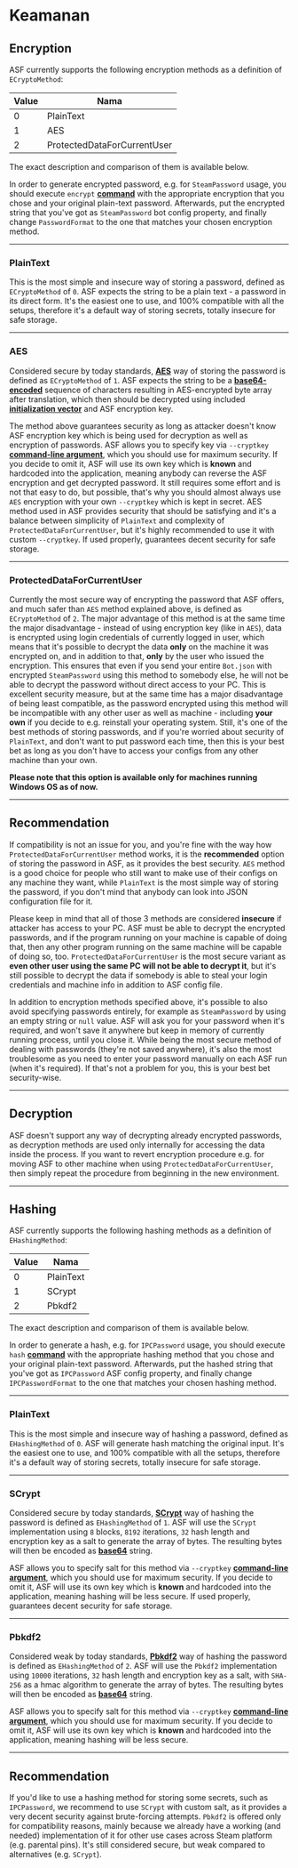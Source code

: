 # Keamanan

## Encryption

ASF currently supports the following encryption methods as a definition of `ECryptoMethod`:

| Value | Nama                        |
| ----- | --------------------------- |
| 0     | PlainText                   |
| 1     | AES                         |
| 2     | ProtectedDataForCurrentUser |

The exact description and comparison of them is available below.

In order to generate encrypted password, e.g. for `SteamPassword` usage, you should execute `encrypt` **[command](https://github.com/JustArchiNET/ArchiSteamFarm/wiki/Commands)** with the appropriate encryption that you chose and your original plain-text password. Afterwards, put the encrypted string that you've got as `SteamPassword` bot config property, and finally change `PasswordFormat` to the one that matches your chosen encryption method.

---

### PlainText

This is the most simple and insecure way of storing a password, defined as `ECryptoMethod` of `0`. ASF expects the string to be a plain text - a password in its direct form. It's the easiest one to use, and 100% compatible with all the setups, therefore it's a default way of storing secrets, totally insecure for safe storage.

---

### AES

Considered secure by today standards, **[AES](https://en.wikipedia.org/wiki/Advanced_Encryption_Standard)** way of storing the password is defined as `ECryptoMethod` of `1`. ASF expects the string to be a **[base64-encoded](https://en.wikipedia.org/wiki/Base64)** sequence of characters resulting in AES-encrypted byte array after translation, which then should be decrypted using included **[initialization vector](https://en.wikipedia.org/wiki/Initialization_vector)** and ASF encryption key.

The method above guarantees security as long as attacker doesn't know ASF encryption key which is being used for decryption as well as encryption of passwords. ASF allows you to specify key via `--cryptkey` **[command-line argument](https://github.com/JustArchiNET/ArchiSteamFarm/wiki/Command-Line-Arguments)**, which you should use for maximum security. If you decide to omit it, ASF will use its own key which is **known** and hardcoded into the application, meaning anybody can reverse the ASF encryption and get decrypted password. It still requires some effort and is not that easy to do, but possible, that's why you should almost always use `AES` encryption with your own `--cryptkey` which is kept in secret. AES method used in ASF provides security that should be satisfying and it's a balance between simplicity of `PlainText` and complexity of `ProtectedDataForCurrentUser`, but it's highly recommended to use it with custom `--cryptkey`. If used properly, guarantees decent security for safe storage.

---

### ProtectedDataForCurrentUser

Currently the most secure way of encrypting the password that ASF offers, and much safer than `AES` method explained above, is defined as `ECryptoMethod` of `2`. The major advantage of this method is at the same time the major disadvantage - instead of using encryption key (like in `AES`), data is encrypted using login credentials of currently logged in user, which means that it's possible to decrypt the data **only** on the machine it was encrypted on, and in addition to that, **only** by the user who issued the encryption. This ensures that even if you send your entire `Bot.json` with encrypted `SteamPassword` using this method to somebody else, he will not be able to decrypt the password without direct access to your PC. This is excellent security measure, but at the same time has a major disadvantage of being least compatible, as the password encrypted using this method will be incompatible with any other user as well as machine - including **your own** if you decide to e.g. reinstall your operating system. Still, it's one of the best methods of storing passwords, and if you're worried about security of `PlainText`, and don't want to put password each time, then this is your best bet as long as you don't have to access your configs from any other machine than your own.

**Please note that this option is available only for machines running Windows OS as of now.**

---

## Recommendation

If compatibility is not an issue for you, and you're fine with the way how `ProtectedDataForCurrentUser` method works, it is the **recommended** option of storing the password in ASF, as it provides the best security. `AES` method is a good choice for people who still want to make use of their configs on any machine they want, while `PlainText` is the most simple way of storing the password, if you don't mind that anybody can look into JSON configuration file for it.

Please keep in mind that all of those 3 methods are considered **insecure** if attacker has access to your PC. ASF must be able to decrypt the encrypted passwords, and if the program running on your machine is capable of doing that, then any other program running on the same machine will be capable of doing so, too. `ProtectedDataForCurrentUser` is the most secure variant as **even other user using the same PC will not be able to decrypt it**, but it's still possible to decrypt the data if somebody is able to steal your login credentials and machine info in addition to ASF config file.

In addition to encryption methods specified above, it's possible to also avoid specifying passwords entirely, for example as `SteamPassword` by using an empty string or `null` value. ASF will ask you for your password when it's required, and won't save it anywhere but keep in memory of currently running process, until you close it. While being the most secure method of dealing with passwords (they're not saved anywhere), it's also the most troublesome as you need to enter your password manually on each ASF run (when it's required). If that's not a problem for you, this is your best bet security-wise.

---

## Decryption

ASF doesn't support any way of decrypting already encrypted passwords, as decryption methods are used only internally for accessing the data inside the process. If you want to revert encryption procedure e.g. for moving ASF to other machine when using `ProtectedDataForCurrentUser`, then simply repeat the procedure from beginning in the new environment.

---

## Hashing

ASF currently supports the following hashing methods as a definition of `EHashingMethod`:

| Value | Nama      |
| ----- | --------- |
| 0     | PlainText |
| 1     | SCrypt    |
| 2     | Pbkdf2    |

The exact description and comparison of them is available below.

In order to generate a hash, e.g. for `IPCPassword` usage, you should execute `hash` **[command](https://github.com/JustArchiNET/ArchiSteamFarm/wiki/Commands)** with the appropriate hashing method that you chose and your original plain-text password. Afterwards, put the hashed string that you've got as `IPCPassword` ASF config property, and finally change `IPCPasswordFormat` to the one that matches your chosen hashing method.

---

### PlainText

This is the most simple and insecure way of hashing a password, defined as `EHashingMethod` of `0`. ASF will generate hash matching the original input. It's the easiest one to use, and 100% compatible with all the setups, therefore it's a default way of storing secrets, totally insecure for safe storage.

---

### SCrypt

Considered secure by today standards, **[SCrypt](https://en.wikipedia.org/wiki/Scrypt)** way of hashing the password is defined as `EHashingMethod` of `1`. ASF will use the `SCrypt` implementation using `8` blocks, `8192` iterations, `32` hash length and encryption key as a salt to generate the array of bytes. The resulting bytes will then be encoded as **[base64](https://en.wikipedia.org/wiki/Base64)** string.

ASF allows you to specify salt for this method via `--cryptkey` **[command-line argument](https://github.com/JustArchiNET/ArchiSteamFarm/wiki/Command-Line-Arguments)**, which you should use for maximum security. If you decide to omit it, ASF will use its own key which is **known** and hardcoded into the application, meaning hashing will be less secure. If used properly, guarantees decent security for safe storage.

---

### Pbkdf2

Considered weak by today standards, **[Pbkdf2](https://en.wikipedia.org/wiki/PBKDF2)** way of hashing the password is defined as `EHashingMethod` of `2`. ASF will use the `Pbkdf2` implementation using `10000` iterations, `32` hash length and encryption key as a salt, with `SHA-256` as a hmac algorithm to generate the array of bytes. The resulting bytes will then be encoded as **[base64](https://en.wikipedia.org/wiki/Base64)** string.

ASF allows you to specify salt for this method via `--cryptkey` **[command-line argument](https://github.com/JustArchiNET/ArchiSteamFarm/wiki/Command-Line-Arguments)**, which you should use for maximum security. If you decide to omit it, ASF will use its own key which is **known** and hardcoded into the application, meaning hashing will be less secure.

---

## Recommendation

If you'd like to use a hashing method for storing some secrets, such as `IPCPassword`, we recommend to use `SCrypt` with custom salt, as it provides a very decent security against brute-forcing attempts. `Pbkdf2` is offered only for compatibility reasons, mainly because we already have a working (and needed) implementation of it for other use cases across Steam platform (e.g. parental pins). It's still considered secure, but weak compared to alternatives (e.g. `SCrypt`).